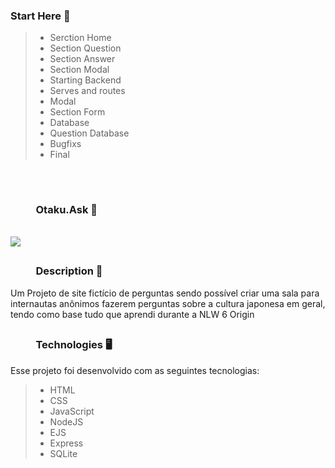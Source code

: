 ### Start Here 🚀

> - Serction Home 
> - Section Question
> - Section Answer
> - Section Modal
> - Starting Backend
> - Serves and routes
> - Modal
> - Section Form
> - Database
> - Question Database
> - Bugfixs
> - Final

##
<br> 

 ### &emsp; &emsp; Otaku.Ask 🎌 

<br> 
<img src="https://github.com/caionikolas/NLW6-Otaku.Ask/blob/main/to_readme/OtakuAsk.png" >

##

### &emsp; &emsp; Description 📖

  Um Projeto de site fictício de perguntas sendo possível criar uma sala para internautas anônimos fazerem perguntas sobre a cultura japonesa em geral, tendo como base tudo que aprendi durante a NLW 6 Origin
  
##

### &emsp; &emsp; Technologies 🖥

Esse projeto foi desenvolvido com as seguintes tecnologias:

> - HTML
> - CSS
> - JavaScript
> - NodeJS
> - EJS
> - Express
> - SQLite
  
